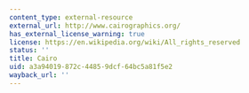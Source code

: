 ```yaml
---
content_type: external-resource
external_url: http://www.cairographics.org/
has_external_license_warning: true
license: https://en.wikipedia.org/wiki/All_rights_reserved
status: ''
title: Cairo
uid: a3a94019-872c-4485-9dcf-64bc5a81f5e2
wayback_url: ''
---
```


